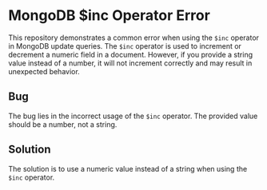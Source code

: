 # MongoDB $inc Operator Error
This repository demonstrates a common error when using the `$inc` operator in MongoDB update queries. The `$inc` operator is used to increment or decrement a numeric field in a document.  However, if you provide a string value instead of a number, it will not increment correctly and may result in unexpected behavior. 

## Bug
The bug lies in the incorrect usage of the `$inc` operator. The provided value should be a number, not a string.

## Solution
The solution is to use a numeric value instead of a string when using the `$inc` operator.